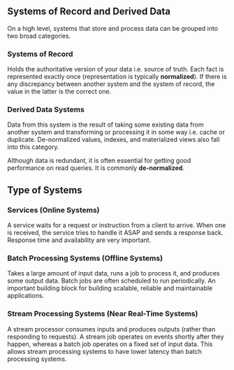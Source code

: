 ## Systems of Record and Derived Data

On a high level, systems that store and process data can be grouped into two broad categories.

### Systems of Record

Holds the authoritative version of your data i.e. source of truth. Each fact is represented exactly once (representation is typically **normalized**). If there is any discrepancy between another system and the system of record, the value in the latter is the correct one.

### Derived Data Systems

Data from this system is the result of taking some existing data from another system and transforming or processing it in some way i.e. cache or duplicate. De-normalized values, indexes, and materialized views also fall into this category.

Although data is redundant, it is often essential for getting good performance on read queries. It is commonly **de-normalized**.

## Type of Systems

### Services (Online Systems)

A service waits for a request or instruction from a client to arrive. When one is received, the service tries to handle it ASAP and sends a response back. Response time and availability are very important.

### Batch Processing Systems (Offline Systems)

Takes a large amount of input data, runs a job to process it, and produces some output data. Batch jobs are often scheduled to run periodically. An important building block for building scalable, reliable and maintainable applications.

### Stream Processing Systems (Near Real-Time Systems)

A stream processor consumes inputs and produces outputs (rather than responding to requests). A stream job operates on events shortly after they happen, whereas a batch job operates on a fixed set of input data. This allows stream processing systems to have lower latency than batch processing systems.
